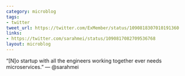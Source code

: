 ```yaml
---
category: microblog
tags:
- twitter
tweet_url: https://twitter.com/ExMember/status/1090818307010191360
links:
- https://twitter.com/sarahmei/status/1090817082709536768
layout: microblog
---
```

“[N]o startup with all the engineers working together ever needs microservices.” — @sarahmei
